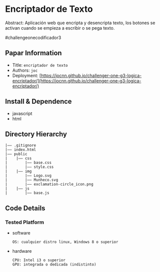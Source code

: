 Encriptador de Texto
===
Abstract: Aplicación web que encripta y desencripta texto, 
los botones se activan cuando se empieza a escribir o se pega texto.

#challengeonecodificador3

## Papar Information
- Title:  `encriptador de texto`
- Authors:  `joc`
- Deployment: [https://jocnn.github.io/challenger-one-g3-logica-encriptador/](https://jocnn.github.io/challenger-one-g3-logica-encriptador/)

## Install & Dependence
- javascript
- html

## Directory Hierarchy
```
|—— .gitignore
|—— index.html
|—— public
|    |—— css
|        |—— base.css
|        |—— style.css
|    |—— img
|        |—— Logo.svg
|        |—— Munheco.svg
|        |—— exclamation-circle_icon.png
|    |—— js
|        |—— base.js
```
## Code Details
### Tested Platform
- software
  ```
  OS: cualquier distro linux, Windows 8 o superior
  ```
- hardware
  ```
  CPU: Intel i3 o superior
  GPU: integrada o dedicada (indistinto)
  ```

